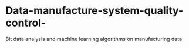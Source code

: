 # Data-manufacture-system-quality-control-
Bit data analysis and machine learning algorithms on manufacturing data
